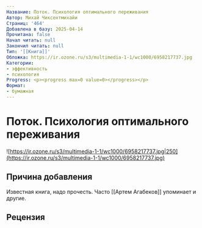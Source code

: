 ```yaml
---
Название: Поток. Психология оптимального переживания
Автор: Михай Чиксентмихайи
Страниц: '464'
Добавлена в базу: 2025-04-14
Прочитана: false
Начал читать: null
Закончил читать: null
Тип: '[[Книга]]'
Обложка: https://ir.ozone.ru/s3/multimedia-1-1/wc1000/6958217737.jpg
Категории:
- эффективность
- психология
Progress: <p><progress max=0 value=0></progress></p>
Формат:
- бумажная
---
```

# Поток. Психология оптимального переживания

![https://ir.ozone.ru/s3/multimedia-1-1/wc1000/6958217737.jpg|250](https://ir.ozone.ru/s3/multimedia-1-1/wc1000/6958217737.jpg)

## Причина добавления

Известная книга, надо прочесть. Часто [[Артем Агабеков]] упоминает и другие.

## Рецензия